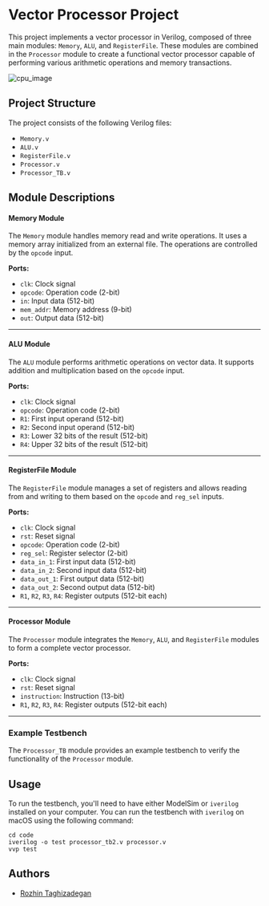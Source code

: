 # Vector Processor Project

This project implements a vector processor in Verilog, composed of three main modules: `Memory`, `ALU`, and `RegisterFile`. These modules are combined in the `Processor` module to create a functional vector processor capable of performing various arithmetic operations and memory transactions.

![cpu_image](https://img.freepik.com/premium-vector/processor-logo-icon_617585-3379.jpg?w=1380)


## Project Structure

The project consists of the following Verilog files:

- `Memory.v`
- `ALU.v`
- `RegisterFile.v`
- `Processor.v`
- `Processor_TB.v`


## Module Descriptions

#### Memory Module

The `Memory` module handles memory read and write operations. It uses a memory array initialized from an external file. The operations are controlled by the `opcode` input.

**Ports:**
- `clk`: Clock signal
- `opcode`: Operation code (2-bit)
- `in`: Input data (512-bit)
- `mem_addr`: Memory address (9-bit)
- `out`: Output data (512-bit)
---

#### ALU Module

The `ALU` module performs arithmetic operations on vector data. It supports addition and multiplication based on the `opcode` input.

**Ports:**
- `clk`: Clock signal
- `opcode`: Operation code (2-bit)
- `R1`: First input operand (512-bit)
- `R2`: Second input operand (512-bit)
- `R3`: Lower 32 bits of the result (512-bit)
- `R4`: Upper 32 bits of the result (512-bit)
---

#### RegisterFile Module

The `RegisterFile` module manages a set of registers and allows reading from and writing to them based on the `opcode` and `reg_sel` inputs.

**Ports:**
- `clk`: Clock signal
- `rst`: Reset signal
- `opcode`: Operation code (2-bit)
- `reg_sel`: Register selector (2-bit)
- `data_in_1`: First input data (512-bit)
- `data_in_2`: Second input data (512-bit)
- `data_out_1`: First output data (512-bit)
- `data_out_2`: Second output data (512-bit)
- `R1`, `R2`, `R3`, `R4`: Register outputs (512-bit each)
---

#### Processor Module

The `Processor` module integrates the `Memory`, `ALU`, and `RegisterFile` modules to form a complete vector processor.

**Ports:**
- `clk`: Clock signal
- `rst`: Reset signal
- `instruction`: Instruction (13-bit)
- `R1`, `R2`, `R3`, `R4`: Register outputs (512-bit each)
---

### Example Testbench

The `Processor_TB` module provides an example testbench to verify the functionality of the `Processor` module.



## Usage

To run the testbench, you'll need to have either ModelSim or `iverilog` installed on your computer. You can run the testbench with `iverilog` on macOS using the following command:
```
cd code
iverilog -o test processor_tb2.v processor.v
vvp test
```


## Authors
- [Rozhin Taghizadegan](https://github.com/RozhTagh)
